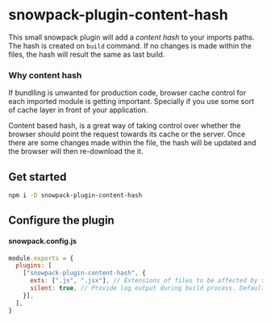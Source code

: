 # snowpack-plugin-content-hash
This small snowpack plugin will add a *content hash* to your imports paths. The hash is created on `build` command. If no changes is made within the files, the hash will result the same as last build.

### Why content hash
If bundlling is unwanted for production code, browser cache control for each imported module is getting important. Specially if you use some sort of cache layer in front of your application.
 
Content based hash, is a great way of taking control over whether the browser should point the request towards its cache or the server. Once there are some changes made within the file, the hash will be updated and the browser will then re-download the it.

## Get started
```bash
npm i -D snowpack-plugin-content-hash
```

## Configure the plugin

#### snowpack.config.js
```js
module.exports = {
  plugins: [
    ["snowpack-plugin-content-hash", {
      exts: [".js", ".jsx"], // Extensions of files to be affected by this plugin. Note: only .js or .jsx are valid extensions.
      silent: true, // Provide log output during build process. Default: true.
    }],
  ],
}
```

